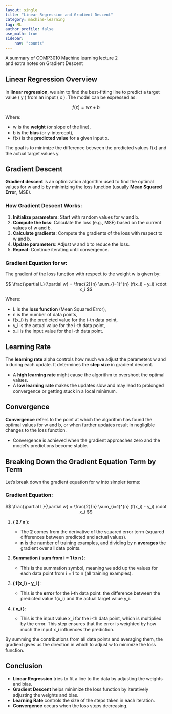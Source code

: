 ```yaml
---
layout: single
title: "Linear Regression and Gradient Descent"
category: machine-learning
tag: ML
author_profile: false
use_math: true
sidebar:
    nav: "counts"
---
```


A summary of COMP3010 Machine learning lecture 2 <br>
and extra notes on Gradient Descent

## Linear Regression Overview
In **linear regression**, we aim to find the best-fitting line to predict a target value \( y \) from an input \( x \). The model can be expressed as:

$$
f(x) = wx + b
$$

Where:
- w is the **weight** (or slope of the line),
- b is the **bias** (or y-intercept),
- f(x) is the **predicted value** for a given input x.


The goal is to minimize the difference between the predicted values f(x) and the actual target values y.

## Gradient Descent
**Gradient descent** is an optimization algorithm used to find the optimal values for w and b by minimizing the loss function (usually **Mean Squared Error**, MSE).

### How Gradient Descent Works:
1. **Initialize parameters**: Start with random values for w and b.
2. **Compute the loss**: Calculate the loss (e.g., MSE) based on the current values of w and b.
3. **Calculate gradients**: Compute the gradients of the loss with respect to w and b.
4. **Update parameters**: Adjust w and b to reduce the loss.
5. **Repeat**: Continue iterating until convergence.

### Gradient Equation for w:
The gradient of the loss function with respect to the weight w is given by:

$$
\frac{\partial L}{\partial w} = \frac{2}{n} \sum_{i=1}^{n} (f(x_i) - y_i) \cdot x_i
$$

Where:
- L is the **loss function** (Mean Squared Error),
- n is the number of data points,
- f(x_i) is the predicted value for the i-th data point,
- y_i is the actual value for the i-th data point,
- x_i is the input value for the i-th data point.

## Learning Rate
The **learning rate** alpha controls how much we adjust the parameters w and b during each update. It determines the **step size** in gradient descent.

- A **high learning rate** might cause the algorithm to overshoot the optimal values.
- A **low learning rate** makes the updates slow and may lead to prolonged convergence or getting stuck in a local minimum.

## Convergence
**Convergence** refers to the point at which the algorithm has found the optimal values for w and b, or when further updates result in negligible changes to the loss function.

- Convergence is achieved when the gradient approaches zero and the model’s predictions become stable.

## Breaking Down the Gradient Equation Term by Term
Let’s break down the gradient equation for w into simpler terms:

### Gradient Equation:

$$
\frac{\partial L}{\partial w} = \frac{2}{n} \sum_{i=1}^{n} (f(x_i) - y_i) \cdot x_i
$$

1. **( 2 / n )**:
   - The **2** comes from the derivative of the squared error term (squared differences between predicted and actual values).
   - **n** is the number of training examples, and dividing by n **averages** the gradient over all data points.

2. **Summation ( sum from i = 1 to n )**:
   - This is the summation symbol, meaning we add up the values for each data point from i = 1 to n (all training examples).

3. **( f(x_i) - y_i )**:
   - This is the **error** for the i-th data point: the difference between the predicted value f(x_i) and the actual target value y_i.

4. **( x_i )**:
   - This is the input value x_i for the i-th data point, which is multiplied by the error. This step ensures that the error is weighted by how much the input x_i influences the prediction.

By summing the contributions from all data points and averaging them, the gradient gives us the direction in which to adjust w to minimize the loss function.

## Conclusion
- **Linear Regression** tries to fit a line to the data by adjusting the weights and bias.
- **Gradient Descent** helps minimize the loss function by iteratively adjusting the weights and bias.
- **Learning Rate** controls the size of the steps taken in each iteration.
- **Convergence** occurs when the loss stops decreasing.
